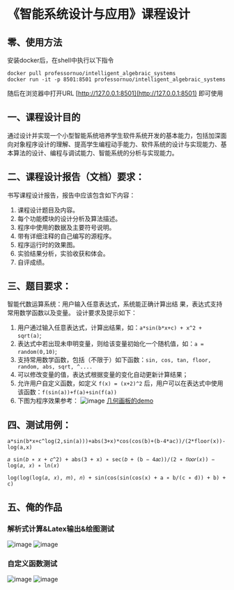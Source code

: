 # 《智能系统设计与应用》课程设计 

##  零、使用方法
安装docker后，在shell中执行以下指令
``` shell
docker pull professornuo/intelligent_algebraic_systems
docker run -it -p 8501:8501 professornuo/intelligent_algebraic_systems
```
随后在浏览器中打开URL [http://127.0.0.1:8501](http://127.0.0.1:8501) 即可使用

## 一、课程设计目的 
通过设计并实现一个小型智能系统培养学生软件系统开发的基本能力，包括加深面向对象程序设计的理解、提高学生编程动手能力、软件系统的设计与实现能力、基本算法的设计、编程与调试能力、智能系统的分析与实现能力。

## 二、课程设计报告（文档）要求： 
书写课程设计报告，报告中应该包含如下内容：
1. 课程设计题目及内容。
2. 每个功能模块的设计分析及算法描述。
3. 程序中使用的数据及主要符号说明。
4. 带有详细注释的自己编写的源程序。
5. 程序运行时的效果图。
6. 实验结果分析，实验收获和体会。
7. 自评成绩。

## 三、题目要求：
智能代数运算系统：用户输入任意表达式，系统能正确计算出结
果，表达式支持常用数学函数以及变量。
设计要求及提示如下：
1. 用户通过输入任意表达式，计算出结果，如：`a*sin(b*x+c) + x^2 + sqrt(a)`;
2. 表达式中若出现未申明变量，则给该变量初始化一个随机值，如：`a = random(0,10)`;
3. 支持常用数学函数，包括（不限于）如下函数：`sin, cos, tan, floor, random, abs, sqrt, ^....`
4. 可以修改变量的值，表达式根据变量的变化自动更新计算结果；
5. 允许用户自定义函数，如定义 `f(x) = (x+2)^2` 后，用户可以在表达式中使用该函数：`f(sin(a))+f(a)+sin(f(a))`
6. 下图为程序效果参考：
![image](https://github.com/Tangent-90C/Intelligent-System-Design-and-Application-course-design-/assets/28804414/ba8a68ec-2278-4ce4-ad0b-4e7a8a0c4b0f)
[几何画板的demo](https://www.netpad.net.cn/resource_web/course/#/575887 "几何画板的demo")

## 四、测试用例：
`a*sin(b*x+c^log(2,sin(a)))+abs(3+x)*cos(cos(b)+(b-4*ac))/(2*floor(x))-log(a,x)`

`𝑎 sin(𝑏 ∗ 𝑥 + 𝑐^2) + abs(3 + x) ∗ sec(𝑏 + (b − 4𝑎𝑐))/(2 ∗ 𝑓𝑙𝑜𝑜𝑟(𝑥)) − log(𝑎, 𝑥) ∗ ln(𝑥)`

`log(log(log(𝑎, 𝑥), 𝑚), 𝑛) + sin(cos(sin(cos(x) + a ∗ b/(c ∗ d)) + b) + c)`

## 五、俺的作品
### 解析式计算&Latex输出&绘图测试
![image](https://github.com/Tangent-90C/Intelligent-System-Design-and-Application-course-design-/assets/28804414/555dc74b-3dfd-4c21-9be6-a7ce30f89b06)
![image](https://github.com/Tangent-90C/Intelligent-System-Design-and-Application-course-design-/assets/28804414/235405a3-f4fd-4e11-92d1-44afb67db562)
### 自定义函数测试
![image](https://github.com/Tangent-90C/Intelligent-System-Design-and-Application-course-design-/assets/28804414/7e7d45fb-3efb-4e41-870a-d7ea1952c057)
![image](https://github.com/Tangent-90C/Intelligent-System-Design-and-Application-course-design-/assets/28804414/936f32e2-e7e3-465c-be27-a8801d849544)
